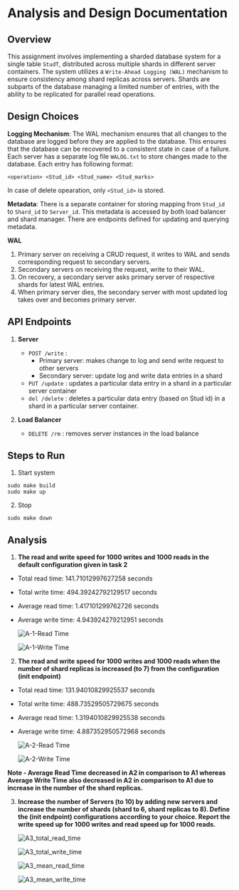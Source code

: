 # Analysis and Design Documentation

## Overview
This assignment involves implementing a sharded database system for a single table `StudT`, distributed across multiple shards in different server containers. The system utilizes a `Write-Ahead Logging (WAL)` mechanism to ensure consistency among shard replicas across servers. Shards are subparts of the database managing a limited number of entries, with the ability to be replicated for parallel read operations.

## Design Choices
**Logging Mechanism**:  The WAL mechanism ensures that all changes to the database are logged before they are applied to the database. This ensures that the database can be recovered to a consistent state in case of a failure. 
Each server has a separate log file `WALOG.txt` to store changes made to the database. Each entry has following format:
```
<operation> <Stud_id> <Stud_name> <Stud_marks> 
```
In case of delete opearation, only `<Stud_id>` is stored.

**Metadata**: There is a separate container for storing mapping from `Stud_id` to `Shard_id` to `Server_id`. This metadata is accessed by both load balancer and shard manager. There are endpoints defined for updating and querying metadata.

**WAL** 
1. Primary server on receiving a CRUD request, it writes to WAL and sends corresponding request to secondary servers.
2. Secondary servers on receiving the request, write to their WAL.
3. On recovery, a secondary server asks primary server  of respective shards for latest WAL entries.
4. When primary server dies, the secondary server with most updated log takes over and becomes primary server. 

## API Endpoints
1. **Server**
    - `POST /write` : 
        - Primary server: makes change to log and send write request to other servers
        - Secondary server: update log and write data entries in a shard
    - `PUT /update` : updates a particular data entry in a shard in a particular server container
    - `del /delete` : deletes a particular data entry (based on Stud id) in a shard in a particular server container.

2. **Load Balancer**
    - `DELETE /rm` : removes server instances in the load balance

## Steps to Run
1. Start system
```
sudo make build
sudo make up
```

2. Stop 
```
sudo make down
```

## Analysis

1. **The read and write speed for 1000 writes and 1000 reads in the default configuration given in task 2**
- Total read time: 141.71012997627258  seconds
- Total write time: 494.39242792129517  seconds  
- Average read time: 1.417101299762726  seconds
- Average write time: 4.943924279212951  seconds

    ![A-1-Read Time](./analysis/A1_read_time.png)
    
    ![A-1-Write Time](./analysis/A1_write_time.png)

2. **The read and write speed for 1000 writes and 1000 reads when the number of shard replicas is increased (to 7) from the configuration (init endpoint)**
- Total read time: 131.94010829925537  seconds
- Total write time: 488.73529505729675  seconds
- Average read time: 1.3194010829925538  seconds
- Average write time: 4.887352950572968  seconds

    ![A-2-Read Time](./analysis/A2_read_time.png)
    
    ![A-2-Write Time](./analysis/A2_write_time.png)

**Note - Average Read Time decreased in A2 in comparison to A1 whereas Average Write Time also decreased in A2 in comparison to A1 due to increase in the number of the shard replicas.**

3. **Increase the number of Servers (to 10) by adding new servers and increase the number of shards (shard to 6, shard replicas to 8). Define the (init endpoint) configurations according to your choice. Report the write speed up for 1000 writes and read speed up for 1000 reads.**

    ![A3_total_read_time](./analysis/A3_total_read_time.png)

    ![A3_total_write_time](./analysis/A3_total_write_time.png)

    ![A3_mean_read_time](./analysis/A3_mean_read_time.png)

    ![A3_mean_write_time](./analysis/A3_mean_write_time.png)
